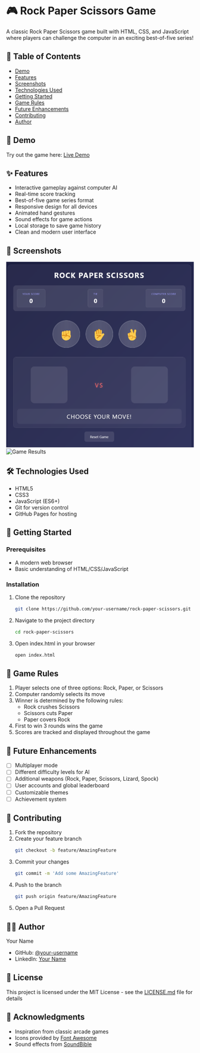 
# 🎮 Rock Paper Scissors Game

A classic Rock Paper Scissors game built with HTML, CSS, and JavaScript where players can challenge the computer in an exciting best-of-five series!

## 📝 Table of Contents
- [Demo](#demo)
- [Features](#features)
- [Screenshots](#screenshots)
- [Technologies Used](#technologies-used)
- [Getting Started](#getting-started)
- [Game Rules](#game-rules)
- [Future Enhancements](#future-enhancements)
- [Contributing](#contributing)
- [Author](#author)

## 🎯 Demo
Try out the game here: [Live Demo](https://shahilmd.github.io/Rock-paper_scissor_project/)

## ✨ Features
- Interactive gameplay against computer AI
- Real-time score tracking
- Best-of-five game series format
- Responsive design for all devices
- Animated hand gestures
- Sound effects for game actions
- Local storage to save game history
- Clean and modern user interface

## 📸 Screenshots
![Game Interface](gameScreenShot/game-interface.png)
![Game Results](screenshots/game-results.png)

## 🛠️ Technologies Used
- HTML5
- CSS3
- JavaScript (ES6+)
- Git for version control
- GitHub Pages for hosting

## 🚀 Getting Started

### Prerequisites
- A modern web browser
- Basic understanding of HTML/CSS/JavaScript

### Installation
1. Clone the repository
   ```bash
   git clone https://github.com/your-username/rock-paper-scissors.git
   ```
2. Navigate to the project directory
   ```bash
   cd rock-paper-scissors
   ```
3. Open index.html in your browser
   ```bash
   open index.html
   ```

## 📜 Game Rules
1. Player selects one of three options: Rock, Paper, or Scissors
2. Computer randomly selects its move
3. Winner is determined by the following rules:
   - Rock crushes Scissors
   - Scissors cuts Paper
   - Paper covers Rock
4. First to win 3 rounds wins the game
5. Scores are tracked and displayed throughout the game

## 🔮 Future Enhancements
- [ ] Multiplayer mode
- [ ] Different difficulty levels for AI
- [ ] Additional weapons (Rock, Paper, Scissors, Lizard, Spock)
- [ ] User accounts and global leaderboard
- [ ] Customizable themes
- [ ] Achievement system

## 🤝 Contributing
1. Fork the repository
2. Create your feature branch
   ```bash
   git checkout -b feature/AmazingFeature
   ```
3. Commit your changes
   ```bash
   git commit -m 'Add some AmazingFeature'
   ```
4. Push to the branch
   ```bash
   git push origin feature/AmazingFeature
   ```
5. Open a Pull Request

## 👨‍💻 Author
Your Name
- GitHub: [@your-username](https://github.com/your-username)
- LinkedIn: [Your Name](https://linkedin.com/in/your-profile)

## 📄 License
This project is licensed under the MIT License - see the [LICENSE.md](LICENSE.md) file for details

## 🙏 Acknowledgments
- Inspiration from classic arcade games
- Icons provided by [Font Awesome](https://fontawesome.com)
- Sound effects from [SoundBible](https://soundbible.com)
